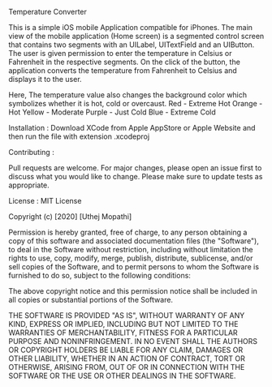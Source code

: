 Temperature Converter

This is a simple iOS mobile Application compatible for iPhones.
The main view of the mobile application (Home screen) is a segmented control screen that contains two segments with an UILabel, UITextField and an UIButton.
The user is given permission to enter the temperature in Celsius or Fahrenheit in the respective segments.
On the click of the button, the application converts the temperature from Fahrenheit to Celsius and displays it to the user.

Here, The temperature value also changes the background color which symbolizes whether it is hot, cold or overcaust.
Red - Extreme Hot
Orange - Hot
Yellow - Moderate
Purple - Just Cold
Blue - Extreme Cold

Installation : Download XCode from Apple AppStore or Apple Website and then run the file with extension .xcodeproj

Contributing :

Pull requests are welcome. For major changes, please open an issue first to discuss what you would like to change. Please make sure to update tests as appropriate.

License : MIT License

Copyright (c) [2020] [Uthej Mopathi]

Permission is hereby granted, free of charge, to any person obtaining a copy of this software and associated documentation files (the "Software"), to deal in the Software without restriction, including without limitation the rights to use, copy, modify, merge, publish, distribute, sublicense, and/or sell copies of the Software, and to permit persons to whom the Software is furnished to do so, subject to the following conditions:

The above copyright notice and this permission notice shall be included in all copies or substantial portions of the Software.

THE SOFTWARE IS PROVIDED "AS IS", WITHOUT WARRANTY OF ANY KIND, EXPRESS OR IMPLIED, INCLUDING BUT NOT LIMITED TO THE WARRANTIES OF MERCHANTABILITY, FITNESS FOR A PARTICULAR PURPOSE AND NONINFRINGEMENT. IN NO EVENT SHALL THE AUTHORS OR COPYRIGHT HOLDERS BE LIABLE FOR ANY CLAIM, DAMAGES OR OTHER LIABILITY, WHETHER IN AN ACTION OF CONTRACT, TORT OR OTHERWISE, ARISING FROM, OUT OF OR IN CONNECTION WITH THE SOFTWARE OR THE USE OR OTHER DEALINGS IN THE SOFTWARE.
